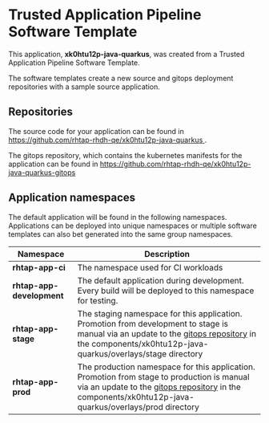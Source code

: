 # Trusted Application Pipeline Software Template

This application, **xk0htu12p-java-quarkus**, was created from a Trusted Application Pipeline Software Template.

The software templates create a new source and gitops deployment repositories with a sample source application. 

## Repositories

The source code for your application can be found in [https://github.com/rhtap-rhdh-qe/xk0htu12p-java-quarkus ](https://github.com/rhtap-rhdh-qe/xk0htu12p-java-quarkus ).
 
The gitops repository, which contains the kubernetes manifests for the application can be found in 
[https://github.com/rhtap-rhdh-qe/xk0htu12p-java-quarkus-gitops ](https://github.com/rhtap-rhdh-qe/xk0htu12p-java-quarkus-gitops ) 

## Application namespaces 

The default application will be found in the following namespaces. Applications can be deployed into unique namespaces or multiple software templates can also bet generated into the same group namespaces.  

|  Namespace   |  Description   |  
| -------- | -------- |
| **rhtap-app-ci** | The namespace used for CI workloads |
| **rhtap-app-development** | The default application during development. Every build will be deployed to this namespace for testing. |
| **rhtap-app-stage** | The staging namespace for this application. Promotion from development to stage is manual via an update to the [gitops repository](https://github.com/rhtap-rhdh-qe/xk0htu12p-java-quarkus-gitops ) in the components/xk0htu12p-java-quarkus/overlays/stage directory |
| **rhtap-app-prod** | The production namespace for this application. Promotion from stage to production is manual via an update to the [gitops repository](https://github.com/rhtap-rhdh-qe/xk0htu12p-java-quarkus-gitops ) in the components/xk0htu12p-java-quarkus/overlays/prod directory |
